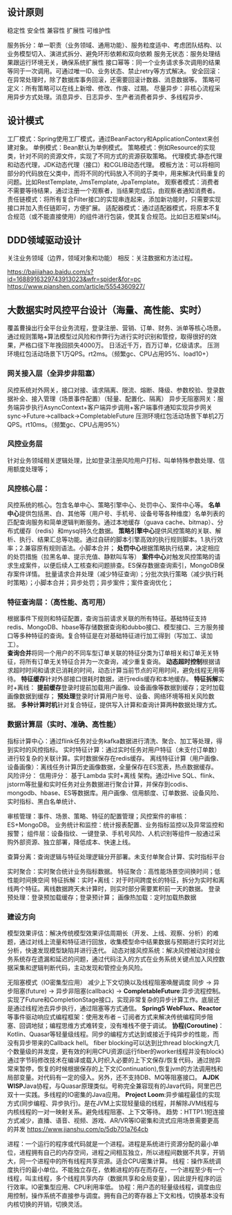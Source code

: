 ## 设计原则
稳定性
安全性
兼容性
扩展性
可维护性

服务拆分：单一职责（业务领域、通用功能）、服务粒度适中、考虑团队结构、以业务模型切入、演进式拆分、避免环形依赖和双向依赖
服务无状态：服务处理结果跟运行环境无关，确保系统扩展性
接口幂等：同一个业务请求多次调用的结果等同于一次调用。可通过唯一ID、业务状态、禁止retry等方式解决。
安全回滚：在异常处理时，除了数据库事务回滚，还需要回滚计数器、消息数据等。
策略可定义：所有策略可以在线上新增、修改、作废、过期。
尽量异步：非核心流程采用异步方式处理。消息异步、日志异步、生产者消费者异步、多线程异步、

## 设计模式
工厂模式：Spring使用工厂模式，通过BeanFactory和ApplicationContext来创建对象。
单例模式：Bean默认为单例模式。
策略模式：例如Resource的实现类，针对不同的资源文件，实现了不同方式的资源获取策略。
代理模式:静态代理和动态代理，JDK动态代理（接口）和CGLIB动态代理。
模板方法：可以将相同部分的代码放在父类中，而将不同的代码放入不同的子类中，用来解决代码重复的问题。比如RestTemplate, JmsTemplate, JpaTemplate。
观察者模式：消费者不需要等待结果，通过注册一个观察者，当结果完成后，由观察者通知消费者。
责任链模式：将所有复合Filter接口的实现串连起来，添加新功能时，只需要实现接口并加入责任链即可，方便扩展。
适配器模式：通过适配器模式，将原本不复合规范（或不能直接使用）的组件进行包装，使其复合规范。比如日志框架slf4j。


## DDD领域驱动设计
关注业务领域（边界，领域对象和功能）
相反：关注数据和方法过程。

https://baijiahao.baidu.com/s?id=1688916329743913023&wfr=spider&for=pc
https://www.pianshen.com/article/5554360927/
## 大数据实时风控平台设计（海量、高性能、实时）
覆盖曹操出行全平台业务流程，登录注册、营销、订单、财务、派单等核心场景。通过规则策略+算法模型过风险和作弊行为进行实时识别和管控，取得很好的效果，严格口径下年挽回损失4000万。
日活近千万，百万订单，亿级请求。
压测环境红包活动场景下1万QPS。rt2ms。（频繁gc、CPU占用95%、load10+）
### 网关接入层（全异步非阻塞）
风控系统对外网关，接口对接、请求隔离、限流、熔断、降级、参数校验、登录数据补全、接入管理（场景事件配置）（轻量、配置化、隔离）
异步无阻塞网关：服务端异步执行AsyncContext+客户端异步调用+客户端事件通知实现异步网关
sync->Future->callback->CompletableFuture
压测环境红包活动场景下单机2万QPS。rt10ms。（频繁gc、CPU占用95%）
### 风控业务层
针对业务领域相关逻辑处理，比如登录注册风险用户打标、叫单特殊参数处理、信用额度处理等；
### 风控核心层：
风控系统的核心。包含名单中心、策略引擎中心、处罚中心、案件中心等。
**名单中心**提供包括黑、白、其他等（用户号、手机号、设备号等各种维度）名单列表的匹配查询服务和简单逻辑判断服务。通过本地缓存（guava cache、bitmap）、分布式缓存（redis）和mysql持久化数据。
**策略引擎中心**提供风控策略的关联、解析、执行、结果汇总等功能。通过自研的脚本引擎高效的执行规则脚本。1.执行效率；2.兼容原有规则语法。小脚本合并；
**处罚中心**根据策略执行结果，决定相应的处罚措施（拉黑名单、提示充值、静默叫车等）
**案件中心**对触发风控策略的请求生成案件，以便后续人工核查和问题排查。ES保存数据查询索引，MongoDB保存案件详情。
批量请求合并处理（减少特征查询）；分批次执行策略（减少执行耗时策略）；小脚本合并；异步处罚；异步案件；案件查询优化；

### 特征查询层：（高性能、高可用）
根据事件下规则和特征配置，查询当前请求关联的所有特征。基础特征支持redis、MongoDB、hbase等存储数据查询和dubbo接口、模型接口、三方服务接口等多种特征的查询。复合特征是在对基础特征进行加工得到（写加工、读加工）。  
**查询合并**将同一个用户的不同车型订单关联的特征分类为订单相关和订单无关特征，将所有订单无关特征合并为一次查询，减少重复查询。
**动态超时控制**根据请求超时时间和请求已消耗的时间，动态计算当前节点的可用时间，避免线程无用等待。
**特征缓存**针对外部接口很耗时数据，进行redis缓存和本地缓存。
**特征拆解**实时+离线：
**提前缓存**登录时提前加载用户画像、设备画像等数据到缓存；定时加载画像数据到缓存；
**预处理**登录时计算用户账号、设备、网络环境等相关风险数据。
**多种计算时机**针对复合特征，提供写入计算和查询计算两种数据处理方式。

### 数据计算层（实时、准确、高性能）
指标计算中心：通过flink任务对业务kafka数据进行清洗、聚合、加工等处理，得到实时的风控指标。
实时特征计算：通过实时任务对用户特征（未支付订单数）进行较复杂的关联计算。实时数据保存在redis缓存。
离线特征计算（用户画像、设备画像）：离线任务计算历史画像数据，全量保存在ES宽表，热点数据缓存。
风险评分：
信用评分：
基于Lambda 实时+离线 架构。通过Hive SQL、flink、jstorm等批量和实时任务对业务数据进行聚合计算，并保存到codis、mongodb、hbase、ES等数据库。用户画像、信用额度、订单数据、设备风险、实时指标、黑白名单统计、

审核管理：事件、场景、策略、特征的配置管理；风控案件的审核：ES+MongoDB。
业务统计和监控：统计报表配置、业务指标监控以及异常监控和报警；
组件层：设备指纹、一键登录、手机号风险、人机识别等组件一般通过采购外部资源、独立部署，降低成本、快速上线。



查算分离：查询逻辑与特征处理逻辑分开部署。未支付单聚合计算、实时指标平台

实时聚合：实时聚合统计业务指标数据。
特征聚合：高性能场景空间换时间；低性能时间换空间
特征拆解：实时+离线：对于时间跨度长的特征，拆分为实时和离线两个特征。离线数据跨天未计算时，则实时部分需要累积前一天的数据。
登录预处理：登录预加载缓存；登录预计算；
画像热加载：定时加载热数据


### 建设方向

模型效果评估：解决传统模型效果评估周期长（开发、上线、观察、分析）的难题，通过对线上流量和特征进行回放，收集模型命中结果数据与预期进行实时对比分析，快速发现模型缺陷并进行迭代。
动态对接风控系统：解决风控被动对接业务系统存在遗漏和延迟的问题，通过代码注入的方式在业务系统关键点加入风控数据采集和逻辑判断代码，主动发现和管控业务风险。

无阻塞模式（IO密集型应用）  减少上下文切换以及线程阻塞唤醒调度
同步 -> 异步阻塞(future) -> 异步非阻塞(callback) -> 
**CompletableFuture**:异步流程控制。实现了Future和CompletionStage接口，实现非常复杂的异步计算工作。底层还是通过线程池去异步执行，通过阻塞等方式通信。
**Spring5 WebFlux、Reactor**等事件驱动响应式编程框架：使用发布者 – 订阅者方式来解决传统编程同步阻塞、回调地狱；编程思维方式难转变，没有堆栈不便于调试。
**协程(Coroutine)**：Kotlin、Quasar等轻量级线程。同步的编程方式达到或接近于纯异步的性能，而没有异步带来的Callback hell。 fiber blocking可以达到比thread blocking大几个数量级的并发度，更有效的利用CPU资源(运行fiber的worker线程并没有block)
通过字节码修改技术在编译或载入时织入必要的上下文保存/恢复代码，通过抛异常来暂停，恢复的时候根据保存的上下文(Continuation),恢复jvm的方法调用栈和局部变量。对代码有一定的侵入。另外，还不支持DB、MQ等阻塞接口。
**AJDK WISP**Java协程，与Quasar原理类似。号称完全兼容现有的Java代码，阿里巴巴双十一实践。多线程的IO密集的Java应用。
**Project Loom**:异步编程最佳的实现方式(同步编程、异步执行)。是在JVM上实现轻量级的线程，并解除JVM线程与内核线程的一对一映射关系。避免线程阻塞、上下文等待。
趋势：HTTP1.1短连接方式减少，直播、语音、视频、游戏、AR/VR等IO密集和流式应用场景需要更高的并发
https://www.jianshu.com/p/5db701a764cb

进程：一个运行的程序或代码就是一个进程。进程是系统进行资源分配的最小单位，进程拥有自己的内存空间，进程之间相互独立，所以进程间数据不共享，开销大，同一个进程中的所有线程共享资源。适合CPU密集计算。
线程：操作系统调度执行的最小单位。不能独立存在，依赖进程的存在而存在，一个进程至少有一个线程，叫主线程，多个线程共享内存（数据共享和全局变量），因此提升程序的运行效率。IO密集型应用、CPU利用率低。
协程：用户态的轻量级线程，调度由应用控制，操作系统不直接参与调度。拥有自己的寄存器上下文和栈，切换基本没有内核切换的开销，切换灵活。